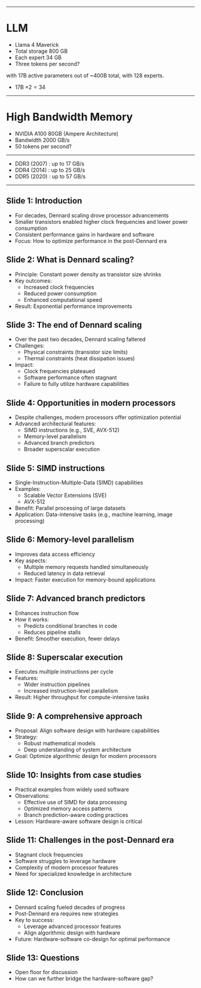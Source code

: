 
---

# LLM


- Llama 4 Maverick
- Total storage 800 GB
- Each expert 34 GB
- Three tokens per second?

 with 17B active parameters out of ~400B total, with 128 experts.
- 17B $\times 2 = 34$ 


---

# High Bandwidth Memory

- NVIDIA A100 80GB (Ampere Architecture)
- Bandwidth 2000 GB/s
- 50 tokens per second?

---

- DDR3 (2007) : up to 17 GB/s
- DDR4 (2014) : up to 25 GB/s
- DDR5 (2020) : up to 57 GB/s




---

## Slide 1: Introduction
- For decades, Dennard scaling drove processor advancements
- Smaller transistors enabled higher clock frequencies and lower power consumption
- Consistent performance gains in hardware and software
- Focus: How to optimize performance in the post-Dennard era

## Slide 2: What is Dennard scaling?
- Principle: Constant power density as transistor size shrinks
- Key outcomes:
  - Increased clock frequencies
  - Reduced power consumption
  - Enhanced computational speed
- Result: Exponential performance improvements

## Slide 3: The end of Dennard scaling
- Over the past two decades, Dennard scaling faltered
- Challenges:
  - Physical constraints (transistor size limits)
  - Thermal constraints (heat dissipation issues)
- Impact:
  - Clock frequencies plateaued
  - Software performance often stagnant
  - Failure to fully utilize hardware capabilities

## Slide 4: Opportunities in modern processors
- Despite challenges, modern processors offer optimization potential
- Advanced architectural features:
  - SIMD instructions (e.g., SVE, AVX-512)
  - Memory-level parallelism
  - Advanced branch predictors
  - Broader superscalar execution

## Slide 5: SIMD instructions
- Single-Instruction-Multiple-Data (SIMD) capabilities
- Examples:
  - Scalable Vector Extensions (SVE)
  - AVX-512
- Benefit: Parallel processing of large datasets
- Application: Data-intensive tasks (e.g., machine learning, image processing)

## Slide 6: Memory-level parallelism
- Improves data access efficiency
- Key aspects:
  - Multiple memory requests handled simultaneously
  - Reduced latency in data retrieval
- Impact: Faster execution for memory-bound applications

## Slide 7: Advanced branch predictors
- Enhances instruction flow
- How it works:
  - Predicts conditional branches in code
  - Reduces pipeline stalls
- Benefit: Smoother execution, fewer delays

## Slide 8: Superscalar execution
- Executes multiple instructions per cycle
- Features:
  - Wider instruction pipelines
  - Increased instruction-level parallelism
- Result: Higher throughput for compute-intensive tasks

## Slide 9: A comprehensive approach
- Proposal: Align software design with hardware capabilities
- Strategy:
  - Robust mathematical models
  - Deep understanding of system architecture
- Goal: Optimize algorithmic design for modern processors

## Slide 10: Insights from case studies
- Practical examples from widely used software
- Observations:
  - Effective use of SIMD for data processing
  - Optimized memory access patterns
  - Branch prediction-aware coding practices
- Lesson: Hardware-aware software design is critical

## Slide 11: Challenges in the post-Dennard era
- Stagnant clock frequencies
- Software struggles to leverage hardware
- Complexity of modern processor features
- Need for specialized knowledge in architecture

## Slide 12: Conclusion
- Dennard scaling fueled decades of progress
- Post-Dennard era requires new strategies
- Key to success:
  - Leverage advanced processor features
  - Align algorithmic design with hardware
- Future: Hardware-software co-design for optimal performance

## Slide 13: Questions
- Open floor for discussion
- How can we further bridge the hardware-software gap?
